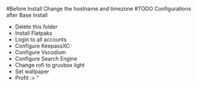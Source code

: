#Before Install
Change the hostname and timezone
#TODO Configurations after Base Install
- Delete this folder
- Install Flatpaks
- Login to all accounts
- Configure KeepassXC
- Configure Vscodium
- Configure Search Engine
- Change rofi to gruvbox light
- Set wallpaper
- Profit :>
"
